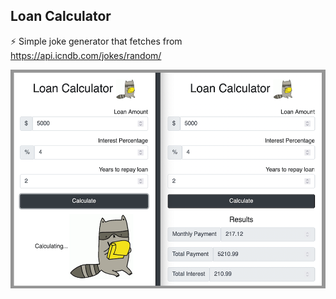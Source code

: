 ## Loan Calculator
⚡ Simple joke generator that fetches from https://api.icndb.com/jokes/random/

<img src="https://github.com/jtc27/Loan-Calc-JS/blob/main/img/app-preview.png" height="350">





